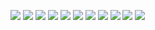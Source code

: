 
![](./images/happyou_doragon0.png)
![](./images/happyou_doragon1.png)
![](./images/happyou_doragon2.png)
![](./images/happyou_doragon3.png)
![](./images/happyou_doragon4.png)
![](./images/happyou_doragon5.png)
![](./images/happyou_doragon6.png)
![](./images/happyou_doragon7.png)
![](./images/happyou_doragon8.png)
![](./images/happyou_doragon9.png)
![](./images/happyou_doragon10.png)
